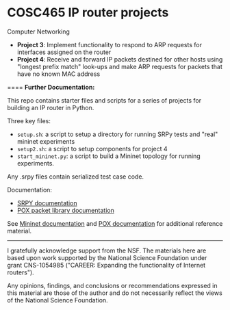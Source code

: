 COSC465 IP router projects
==========================
Computer Networking

 * <b>Project 3</b>: Implement functionality to respond to ARP requests for interfaces assigned on the router
 * <b>Project 4</b>: Receive and forward IP packets destined for other hosts using "longest prefix match" look-ups and make ARP requests for packets that have no known MAC address 

====
<b>Further Documentation:</b>


This repo contains starter files and scripts for a series of projects for building an IP router in Python.

Three key files:
 * `setup.sh`: a script to setup a directory for running SRPy tests and "real" mininet experiments
 * `setup2.sh`: a script to setup components for project 4
 * `start_mininet.py`: a script to build a Mininet topology for running experiments.

Any .srpy files contain serialized test case code.

Documentation:

 * [SRPY documentation](https://docs.google.com/document/d/1ZT8jKr1vDWsSg12Bf63qcKMxyncIVJGwTLCUY140tWg/edit?usp=sharing)
 * [POX packet library documentation](https://docs.google.com/document/d/1d3Sn8B1arx8sZOZszcEwx1SWIVBvKyCDAKJOAQOlAtc/edit?usp=sharing)

See [Mininet documentation](http://www.mininet.org) and [POX documentation](https://openflow.stanford.edu/display/ONL/POX+Wiki) for additional reference material.

----

I gratefully acknowledge support from the NSF.  The materials here are
based upon work supported by the National Science Foundation under
grant CNS-1054985 ("CAREER: Expanding the functionality of Internet
routers").

Any opinions, findings, and conclusions or recommendations expressed
in this material are those of the author and do not necessarily
reflect the views of the National Science Foundation.
